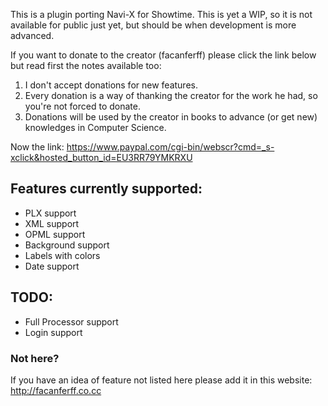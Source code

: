 This is a plugin porting Navi-X for Showtime.
This is yet a WIP, so it is not available for public just yet, but should be when development is more advanced.

If you want to donate to the creator (facanferff) please click the link below but read first the notes available too:
1. I don't accept donations for new features.
2. Every donation is a way of thanking the creator for the work he had, so you're not forced to donate.
3. Donations will be used by the creator in books to advance (or get new) knowledges in Computer Science.

Now the link:
https://www.paypal.com/cgi-bin/webscr?cmd=_s-xclick&hosted_button_id=EU3RR79YMKRXU


## Features currently supported:
- PLX support
- XML support
- OPML support
- Background support
- Labels with colors
- Date support

## TODO:
- Full Processor support
- Login support

### Not here?
If you have an idea of feature not listed here please add it in this website: http://facanferff.co.cc